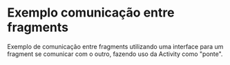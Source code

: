 # Exemplo comunicação entre fragments
Exemplo de comunicação entre fragments utilizando uma interface para um fragment se comunicar com o outro, fazendo uso da Activity como "ponte".
